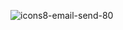 ![icons8-email-send-80](https://github.com/ThanhMinh81/androidjava/assets/147316241/d3970dbc-0985-43d7-9d57-7c73034689c8)
